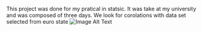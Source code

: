 This project was done for my pratical in statsic. It was take at my university and was composed of three days. We look for corolations with data set selected from euro state 
![Image Alt Text](https://github.com/Cheesy99/repo/blob/main/result_graphs/Aufgabe_08_a_1.png)
